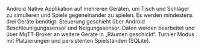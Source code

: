 Android Native Applikation auf mehreren Geräten, um Tisch und Schläger zu simulieren und Spiele gegeneinander zu spielen. Es werden mindestens drei Geräte benötigt.
Steuerung geschieht über Android Beschleunigungssensor und Neigungssensor. 
Daten werden bearbeitet und über MqTT-Broker an weitere Geräte in „Räumen geschickt“. 
Turnier Modus mit Platzierungen und persistenten Spielständen (SQLite). 